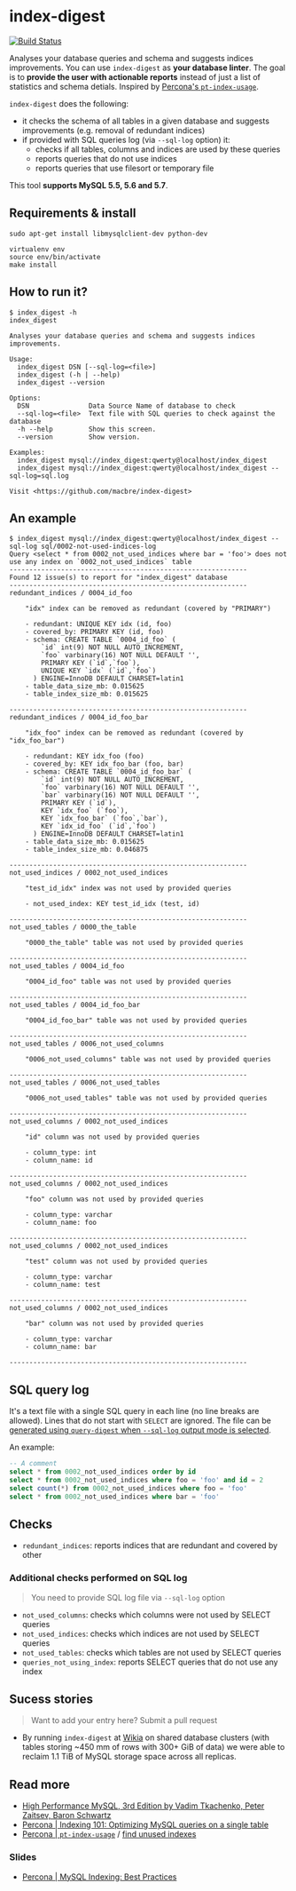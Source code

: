 # index-digest

[![Build Status](https://travis-ci.org/macbre/index-digest.svg?branch=master)](https://travis-ci.org/macbre/index-digest)

Analyses your database queries and schema and suggests indices improvements. You can use `index-digest` as **your database linter**. The goal is to **provide the user with actionable reports** instead of just a list of statistics and schema detials. Inspired by [Percona's `pt-index-usage`](https://www.percona.com/doc/percona-toolkit/LATEST/pt-index-usage.html).

`index-digest` does the following:

* it checks the schema of all tables in a given database and suggests improvements (e.g. removal of redundant indices)
* if provided with SQL queries log (via `--sql-log` option) it:
  * checks if all tables, columns and indices are used by these queries
  * reports queries that do not use indices
  * reports queries that use filesort or temporary file

This tool **supports MySQL 5.5, 5.6 and 5.7**.

## Requirements & install

```
sudo apt-get install libmysqlclient-dev python-dev

virtualenv env
source env/bin/activate
make install
```

## How to run it?

```
$ index_digest -h
index_digest

Analyses your database queries and schema and suggests indices improvements.

Usage:
  index_digest DSN [--sql-log=<file>]
  index_digest (-h | --help)
  index_digest --version

Options:
  DSN               Data Source Name of database to check
  --sql-log=<file>  Text file with SQL queries to check against the database
  -h --help         Show this screen.
  --version         Show version.

Examples:
  index_digest mysql://index_digest:qwerty@localhost/index_digest
  index_digest mysql://index_digest:qwerty@localhost/index_digest --sql-log=sql.log

Visit <https://github.com/macbre/index-digest>
```

## An example

```
$ index_digest mysql://index_digest:qwerty@localhost/index_digest --sql-log sql/0002-not-used-indices-log 
Query <select * from 0002_not_used_indices where bar = 'foo'> does not use any index on `0002_not_used_indices` table
------------------------------------------------------------
Found 12 issue(s) to report for "index_digest" database
------------------------------------------------------------
redundant_indices / 0004_id_foo

	"idx" index can be removed as redundant (covered by "PRIMARY")

	- redundant: UNIQUE KEY idx (id, foo)
	- covered_by: PRIMARY KEY (id, foo)
	- schema: CREATE TABLE `0004_id_foo` (
	    `id` int(9) NOT NULL AUTO_INCREMENT,
	    `foo` varbinary(16) NOT NULL DEFAULT '',
	    PRIMARY KEY (`id`,`foo`),
	    UNIQUE KEY `idx` (`id`,`foo`)
	  ) ENGINE=InnoDB DEFAULT CHARSET=latin1
	- table_data_size_mb: 0.015625
	- table_index_size_mb: 0.015625

------------------------------------------------------------
redundant_indices / 0004_id_foo_bar

	"idx_foo" index can be removed as redundant (covered by "idx_foo_bar")

	- redundant: KEY idx_foo (foo)
	- covered_by: KEY idx_foo_bar (foo, bar)
	- schema: CREATE TABLE `0004_id_foo_bar` (
	    `id` int(9) NOT NULL AUTO_INCREMENT,
	    `foo` varbinary(16) NOT NULL DEFAULT '',
	    `bar` varbinary(16) NOT NULL DEFAULT '',
	    PRIMARY KEY (`id`),
	    KEY `idx_foo` (`foo`),
	    KEY `idx_foo_bar` (`foo`,`bar`),
	    KEY `idx_id_foo` (`id`,`foo`)
	  ) ENGINE=InnoDB DEFAULT CHARSET=latin1
	- table_data_size_mb: 0.015625
	- table_index_size_mb: 0.046875

------------------------------------------------------------
not_used_indices / 0002_not_used_indices

	"test_id_idx" index was not used by provided queries

	- not_used_index: KEY test_id_idx (test, id)

------------------------------------------------------------
not_used_tables / 0000_the_table

	"0000_the_table" table was not used by provided queries

------------------------------------------------------------
not_used_tables / 0004_id_foo

	"0004_id_foo" table was not used by provided queries

------------------------------------------------------------
not_used_tables / 0004_id_foo_bar

	"0004_id_foo_bar" table was not used by provided queries

------------------------------------------------------------
not_used_tables / 0006_not_used_columns

	"0006_not_used_columns" table was not used by provided queries

------------------------------------------------------------
not_used_tables / 0006_not_used_tables

	"0006_not_used_tables" table was not used by provided queries

------------------------------------------------------------
not_used_columns / 0002_not_used_indices

	"id" column was not used by provided queries

	- column_type: int
	- column_name: id

------------------------------------------------------------
not_used_columns / 0002_not_used_indices

	"foo" column was not used by provided queries

	- column_type: varchar
	- column_name: foo

------------------------------------------------------------
not_used_columns / 0002_not_used_indices

	"test" column was not used by provided queries

	- column_type: varchar
	- column_name: test

------------------------------------------------------------
not_used_columns / 0002_not_used_indices

	"bar" column was not used by provided queries

	- column_type: varchar
	- column_name: bar

------------------------------------------------------------
```

## SQL query log

It's a text file with a single SQL query in each line (no line breaks are allowed). Lines that do not start with `SELECT` are ignored. The file can be [generated using `query-digest` when `--sql-log` output mode is selected](https://github.com/macbre/query-digest#output-modes).

An example:

```sql
-- A comment
select * from 0002_not_used_indices order by id
select * from 0002_not_used_indices where foo = 'foo' and id = 2
select count(*) from 0002_not_used_indices where foo = 'foo'
select * from 0002_not_used_indices where bar = 'foo'
```

## Checks

* `redundant_indices`: reports indices that are redundant and covered by other

### Additional checks performed on SQL log

> You need to provide SQL log file via `--sql-log` option

* `not_used_columns`: checks which columns were not used by SELECT queries
* `not_used_indices`: checks which indices are not used by SELECT queries
* `not_used_tables`: checks which tables are not used by SELECT queries
* `queries_not_using_index`: reports SELECT queries that do not use any index

## Sucess stories

> Want to add your entry here? Submit a pull request

* By running `index-digest` at [Wikia](http://wikia.com) on shared database clusters (with tables storing ~450 mm of rows with 300+ GiB of data) we were able to reclaim 1.1 TiB of MySQL storage space across all replicas.

## Read more

* [High Performance MySQL, 3rd Edition by Vadim Tkachenko, Peter Zaitsev, Baron Schwartz](https://www.safaribooksonline.com/library/view/high-performance-mysql/9781449332471/ch05.html)
* [Percona | Indexing 101: Optimizing MySQL queries on a single table](https://www.percona.com/blog/2015/04/27/indexing-101-optimizing-mysql-queries-on-a-single-table/)
* [Percona | `pt-index-usage`](https://www.percona.com/doc/percona-toolkit/LATEST/pt-index-usage.html) / [find unused indexes](https://www.percona.com/blog/2012/06/30/find-unused-indexes/)

### Slides

* [Percona | MySQL Indexing: Best Practices](https://www.percona.com/files/presentations/WEBINAR-MySQL-Indexing-Best-Practices.pdf)
